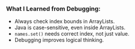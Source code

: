 ### What I Learned from Debugging:
- Always check index bounds in ArrayLists.
- Java is case-sensitive, even inside ArrayLists.
- `names.set()` needs correct index, not just value.
- Debugging improves logical thinking.
